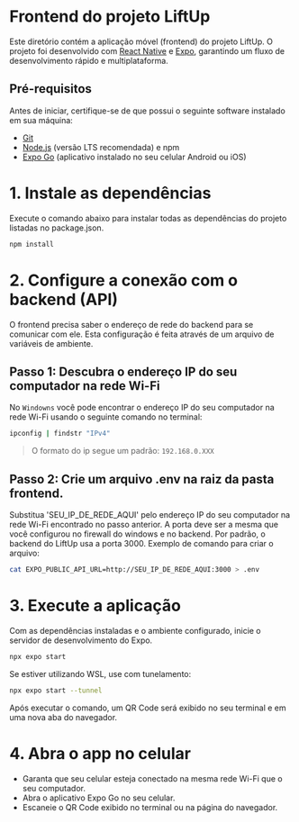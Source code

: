 # Frontend do projeto LiftUp

Este diretório contém a aplicação móvel (frontend) do projeto LiftUp. O projeto foi desenvolvido com [React Native](https://reactnative.dev/) e [Expo](https://expo.dev/), garantindo um fluxo de desenvolvimento rápido e multiplataforma.

## Pré-requisitos

Antes de iniciar, certifique-se de que possui o seguinte software instalado em sua máquina:

* [Git](https://git-scm.com/)
* [Node.js](https://nodejs.org/) (versão LTS recomendada) e npm
* [Expo Go](https://expo.dev/go) (aplicativo instalado no seu celular Android ou iOS)

# 1. Instale as dependências
Execute o comando abaixo para instalar todas as dependências do projeto listadas no package.json.
```bash
npm install
```

# 2. Configure a conexão com o backend (API)
O frontend precisa saber o endereço de rede do backend para se comunicar com ele. Esta configuração é feita através de um arquivo de variáveis de ambiente.

## Passo 1: Descubra o endereço IP do seu computador na rede Wi-Fi
No `Windowns` você pode encontrar o endereço IP do seu computador na rede Wi-Fi usando o seguinte comando no terminal:
```bash
ipconfig | findstr "IPv4"
```
> O formato do ip segue um padrão: `192.168.0.XXX`

## Passo 2: Crie um arquivo .env na raiz da pasta frontend.
Substitua 'SEU_IP_DE_REDE_AQUI' pelo endereço IP do seu computador na rede Wi-Fi encontrado no passo anterior. A porta deve ser a mesma que você configurou no firewall do windows e no backend. Por padrão, o backend do LiftUp usa a porta 3000.
Exemplo de comando para criar o arquivo:
```bash
cat EXPO_PUBLIC_API_URL=http://SEU_IP_DE_REDE_AQUI:3000 > .env
```

# 3. Execute a aplicação
Com as dependências instaladas e o ambiente configurado, inicie o servidor de desenvolvimento do Expo.

```bash
npx expo start
```
Se estiver utilizando WSL, use com tunelamento:
```bash
npx expo start --tunnel
```
Após executar o comando, um QR Code será exibido no seu terminal e em uma nova aba do navegador.

# 4. Abra o app no celular
- Garanta que seu celular esteja conectado na mesma rede Wi-Fi que o seu computador.
- Abra o aplicativo Expo Go no seu celular.
- Escaneie o QR Code exibido no terminal ou na página do navegador.